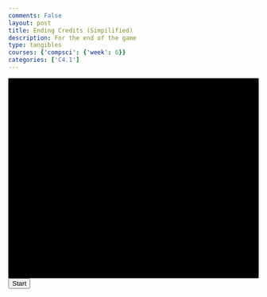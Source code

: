 ```yaml
---
comments: False
layout: post
title: Ending Credits (Simpilified)
description: For the end of the game
type: tangibles
courses: {'compsci': {'week': 6}}
categories: ['C4.1']
---
```


<style>
    .container {
        display: block;
        background-color: black;

    }
</style>
<canvas id="credits" class="container" width="500px" height="400px"></canvas>
<button id="startButton">Start</button>
<audio id="audio" src="/Group/audio/2023-10-27-endingCredits.mp3" preload="auto"></audio>

<script>
    const canvas = document.getElementById("credits");
    const ctx = canvas.getContext("2d");
    ctx.save(); //for resetting the context later
    var scrollY = 0;

    // Credits Text
    function text(text, yOffset, modifiers, xOffset) {
        if (xOffset == null){xOffset = canvas.width/2};
        ctx.restore();
        if (modifiers == null){ //default
            ctx.font = "14px Arial";
            ctx.textAlign = "center"
            ctx.fillStyle = "white";
        }
        else{ //if the object exists
            for(const [key,value] of Object.entries(modifiers)){ //loop through entries
                ctx[key]=value; //set the context changes (ex:{fillStyle:"red"} will set ctx.fillStyle to red)
            } 
        }
        ctx.fillText(text,xOffset,scrollY-yOffset); //draw text at middle, and draw y with scroll and offset
    };
    function addText() { //Text,Offset
<<<<<<< HEAD
        text("Created By", 400);
        text("Sean Nakagawa", -450);
        text("Trystan Schmits", -500);
        text("Zafeer Ahmed", -550);
        text("Spencer Lyons", -600);
=======
        text("Created By", 0);
        text("Sean Nakagawa", 50,{font:"18px Arial",fillStyle:"red"});
        var gradient = ctx.createLinearGradient(0,0,canvas.width,canvas.height); //create a gradient starting top left, ending bottom right
        gradient.addColorStop(0.25,"blue"); //add colors
        gradient.addColorStop(.5,"white");
        gradient.addColorStop(.75,"blue");
        text("Trystan Schmits", 100, {font:"700 24px cursive",fillStyle:gradient});
        var gradient3 = ctx.createLinearGradient(0,0,0,canvas.height); //create a gradient starting top left, ending bottom right
        gradient3.addColorStop(.75, "green"); //add colors
        gradient3.addColorStop(.25,"#66FF99");
        text("Zafeer Ahmed", 150,{font:"bold 20px cursive",fillStyle:gradient3});
        var gradient2 = ctx.createLinearGradient(0,0,0,canvas.height); //create a gradient starting top left, ending bottom right
        gradient2.addColorStop(.75, "white"); //add colors
        gradient2.addColorStop(.25,"black");
        text("Spencer Lyons", 200,{font:"16px Arial",fillStyle:gradient2});
>>>>>>> 524d382dfb0e2ef2202e5a33b6859c743b27830d
    };
    var fps = 24;
    function update() {
        ctx.clearRect(0,0,canvas.width,canvas.height);
        addText();
        scrollY += 1;
        setTimeout(requestAnimationFrame(update),1000/(fps));
    };
    startButton.addEventListener("click", function() {
        startButton.style.display = "none";
        audio.play();
        update();
    });
</script>